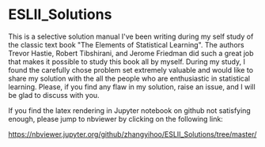 # ESLII_Solutions

This is a selective solution manual I've been writing during my self study of the classic text book "The Elements of Statistical Learning". The authors Trevor Hastie, Robert Tibshirani, and Jerome Friedman did such a great job that makes it possible to study this book all by myself. During my study, I found the carefully chose problem set extremely valuable and would like to share my solution with the all the people who are enthusiastic in statistical learning. Please, if you find any flaw in my solution, raise an issue, and I will be glad to discuss with you.

If you find the latex rendering in Jupyter notebook on github not satisfying enough, please jump to nbviewer by clicking on the following link:

https://nbviewer.jupyter.org/github/zhangyihoo/ESLII_Solutions/tree/master/
